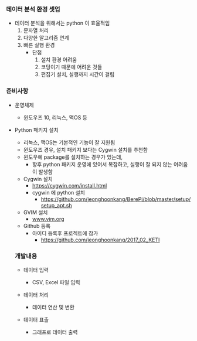 ### 데이터 분석 환경 셋업

- 데이터 분석을 위해서는 python 이 효율적임
  1. 문자열 처리
  2. 다양한 알고리즘 연계
  3. 빠른 실행 환경
     - 단점
       1. 설치 환경 어려움
       2. 코딩이기 때문에 어려운 것들
       3. 편집기 설치, 실행까지 시간이 걸림 

### 준비사항

- 운영체제

  - 윈도우즈 10, 리눅스, 맥OS 등

- Python 패키지 설치

  - 리눅스, 맥OS는 기본적인 기능이 잘 지원됨
  - 윈도우즈 경우, 설치 패키지 보다는 Cygwin 설치를 추천함
  - 윈도우에 package를 설치하는 경우가 있는데,
    - 향후 python 패키지 운영에 있어서 복잡하고, 실행이 잘 되지 않는 어려움이 발생함
  - Cygwin 설치
    - https://cygwin.com/install.html
    - cygwin 에 python 설치
      - https://github.com/jeonghoonkang/BerePi/blob/master/setup/setup_apt.sh
  - GVIM 설치
    - www.vim.org
  - Github 등록
    - 아이디 등록후 프로젝트에 참가
      - https://github.com/jeonghoonkang/2017_02_KETI

  ### 개발내용

  - 데이터 입력

    - CSV, Excel 파일 입력

  - 데이터 처리

    - 데이터 연산 및 변환

  - 데이터 표출 

    - 그래프로 데이터 출력

